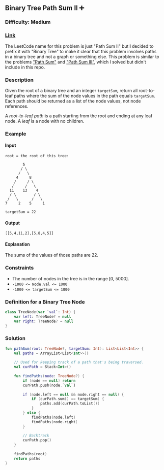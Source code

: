 ## Binary Tree Path Sum II :heavy_plus_sign:
### Difficulty: Medium
### [Link](https://leetcode.com/problems/path-sum-ii/)

The LeetCode name for this problem is just "Path Sum II" but I decided to prefix it with "Binary Tree" to make it clear that this problem involves paths in a binary tree and not a graph or something else. This problem is similar to the problems ["Path Sum"](https://leetcode.com/problems/path-sum/) and ["Path Sum III"](https://leetcode.com/problems/path-sum-iii/), which I solved but didn't include in this repo.

### Description

Given the root of a binary tree and an integer `targetSum`, return all root-to-leaf paths where the sum of the node values in the path equals `targetSum`. Each path should be returned as a list of the node values, not node references.

A *root-to-leaf path* is a path starting from the root and ending at any leaf node. A *leaf* is a node with no children.

### Example

#### Input

```
root = the root of this tree:

        5
       / \
      /   \
     4     8
    /     / \
   /     /   \
  11    13    4
  / \        / \
 /   \      /   \
7     2    5     1

targetSum = 22
```

#### Output
`[[5,4,11,2],[5,8,4,5]]`

#### Explanation
The sums of the values of those paths are 22.

### Constraints

- The number of nodes in the tree is in the range [0, 5000].
- `-1000 <= Node.val <= 1000`
- `-1000 <= targetSum <= 1000`

### Definition for a Binary Tree Node

```kotlin
class TreeNode(var `val`: Int) {
    var left: TreeNode? = null
    var right: TreeNode? = null
}
```

### Solution

```kotlin
fun pathSum(root: TreeNode?, targetSum: Int): List<List<Int>> {
    val paths = ArrayList<List<Int>>()
    
    // Used for keeping track of a path that's being traversed.
    val curPath = Stack<Int>()
    
    fun findPaths(node: TreeNode?) {
        if (node == null) return
        curPath.push(node.`val`)
        
        if (node.left == null && node.right == null) {
            if (curPath.sum() == targetSum) {
                paths.add(curPath.toList())
            }
        } else {
            findPaths(node.left)
            findPaths(node.right)
        }
        
        // Backtrack
        curPath.pop()
    }
    
    findPaths(root)
    return paths
}
```